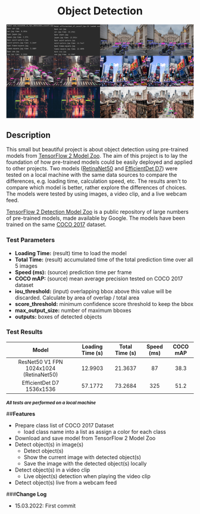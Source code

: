 <h1 align="center">Object Detection</h1>

![Image](object-detection-review.png)

## Description

This small but beautiful project is about object detection using pre-trained models from 
[TensorFlow 2 Model Zoo](https://github.com/tensorflow/models/blob/master/research/object_detection/g3doc/tf2_detection_zoo.md). 
The aim of this project is to lay the foundation of how pre-trained models could be easily deployed and applied to 
other projects. Two models ([RetinaNet50](http://download.tensorflow.org/models/object_detection/tf2/20200711/ssd_resnet50_v1_fpn_1024x1024_coco17_tpu-8.tar.gz) 
and [EfficientDet D7](http://download.tensorflow.org/models/object_detection/tf2/20200711/efficientdet_d7_coco17_tpu-32.tar.gz)) 
were tested on a local machine with the same data sources to compare the differences, e.g. loading time, calculation 
speed, etc. The results aren't to compare which model is better, rather explore the differences of choices. The models 
were tested by using images, a video clip, and a live webcam feed.

[TensorFlow 2 Detection Model Zoo](https://github.com/tensorflow/models/blob/master/research/object_detection/g3doc/tf2_detection_zoo.md) 
is a public repository of large numbers of pre-trained models, made available by Google. The models have been trained 
on the same [COCO 2017](https://cocodataset.org/) dataset.

### Test Parameters

* **Loading Time:** (result) time to load the model
* **Total Time:** (result) accumulated time of the total prediction time over all 5 images
* **Speed (ms):** (source) prediction time per frame
* **COCO mAP:** (source) mean average precision tested on COCO 2017 dataset
* **iou_threshold:** (input) overlapping bbox above this value will be discarded. Calculate by area of overlap / total area
* **score_threshold:** minimum confidence score threshold to keep the bbox
* **max_output_size:** number of maximum bboxes
* **outputs:** boxes of detected objects

### Test Results

|                  Model                  | Loading Time (s) | Total Time (s) | Speed (ms) | COCO mAP |
|:---------------------------------------:|:----------------:|:--------------:|:----------:|:--------:|
| ResNet50 V1 FPN 1024x1024 (RetinaNet50) |     12.9903      |    21.3637     |     87     |   38.3   |
|        EfficientDet D7 1536x1536        |     57.1772      |    73.2684     |    325     |   51.2   |

<small>***All tests are performed on a local machine***</small>

##<b>Features</b>

- Prepare class list of COCO 2017 Dataset
  - load class name into a list as assign a color for each class
- Download and save model from TensorFlow 2 Model Zoo
- Detect object(s) in image(s)
  - Detect object(s)
  - Show the current image with detected object(s)
  - Save the image with the detected object(s) locally   
- Detect object(s) in a video clip
  - Live object(s) detection when playing the video clip
- Detect object(s) live from a webcam feed


###<b>Change Log</b>
* 15.03.2022: First commit